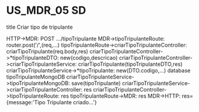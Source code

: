 # US_MDR_05 SD
title Criar tipo de tripulante

HTTP->MDR: POST .../tipoTripulante
MDR->tipoTripulanteRoute: router.post('/',(req,...)
tipoTripulanteRoute->criarTipoTripulanteController: criarTipoTripulante(req.body,res)
criarTipoTripulanteController->*tipoTripulanteDTO: new(codigo,descricao)
criarTipoTripulanteController->criarTipoTripulanteService: criarTipoTripulante(tipoTripulanteDTO,res)
criarTipoTripulanteService->*tipoTripulante: new(DTO.codigo,...)
database tipoTripulanteMongoDB
criarTipoTripulanteService->tipoTripulanteMongoDB: save(tipoTripulante)
criarTipoTripulanteService->criarTipoTripulanteController: res
criarTipoTripulanteController->tipoTripulanteRoute: res
tipoTripulanteRoute->MDR: res
MDR->HTTP: res={message:'Tipo Tripulante criado...'}
